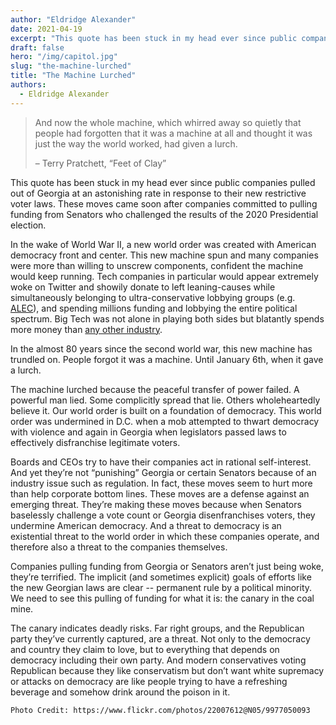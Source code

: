 ```yaml
---
author: "Eldridge Alexander"
date: 2021-04-19
excerpt: "This quote has been stuck in my head ever since public companies pulled out of Georgia at an astonishing rate in response to their new restrictive voter laws."
draft: false
hero: "/img/capitol.jpg"
slug: "the-machine-lurched"
title: "The Machine Lurched"
authors:
  - Eldridge Alexander
---
```


> And now the whole machine, which whirred away so quietly that people had forgotten that it was a machine at all and thought it was just the way the world worked, had given a lurch. 
>
>  – Terry Pratchett, “Feet of Clay”

This quote has been stuck in my head ever since public companies pulled out of Georgia at an astonishing rate in response to their new restrictive voter laws. These moves came soon after companies committed to pulling funding from Senators who challenged the results of the 2020 Presidential election. 

In the wake of World War II, a new world order was created with American democracy front and center. This new machine spun and many companies were more than willing to unscrew components, confident the machine would keep running. Tech companies in particular would appear extremely woke on Twitter and showily donate to left leaning-causes while simultaneously belonging to ultra-conservative lobbying groups (e.g. [ALEC](https://en.wikipedia.org/wiki/American_Legislative_Exchange_Council)), and spending millions funding and lobbying the entire political spectrum. Big Tech was not alone in playing both sides but blatantly spends more money than [any other industry](https://www.citizen.org/article/big-tech-lobbying-update/). 

In the almost 80 years since the second world war, this new machine has trundled on. People forgot it was a machine. Until January 6th, when it gave a lurch.

The machine lurched because the peaceful transfer of power failed. A powerful man lied. Some complicitly spread that lie. Others wholeheartedly believe it. Our world order is built on a foundation of democracy. This world order was undermined in D.C. when a mob attempted to thwart democracy with violence and again in Georgia when legislators passed laws to effectively disfranchise legitimate voters. 

Boards and CEOs try to have their companies act in rational self-interest. And yet they’re not “punishing” Georgia or certain Senators because of an industry issue such as regulation. In fact, these moves seem to hurt more than help corporate bottom lines. These moves are a defense against an emerging threat. They’re making these moves because when Senators baselessly challenge a vote count or Georgia disenfranchises voters, they undermine American democracy. And a threat to democracy is an existential threat to the world order in which these companies operate, and therefore also a threat to the companies themselves.

Companies pulling funding from Georgia or Senators aren’t just being woke, they’re terrified. The implicit (and sometimes explicit) goals of efforts like the new Georgian laws are clear -- permanent rule by a political minority. We need to see this pulling of funding for what it is: the canary in the coal mine.

The canary indicates deadly risks. Far right groups, and the Republican party they’ve currently captured, are a threat. Not only to the democracy and country they claim to love, but to everything that depends on democracy including their own party. And modern conservatives voting Republican because they like conservatism but don’t want white supremacy or attacks on democracy are like people trying to have a refreshing beverage and somehow drink around the poison in it. 

`Photo Credit: https://www.flickr.com/photos/22007612@N05/9977050093`
